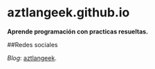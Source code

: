 # aztlangeek.github.io
**Aprende programación con practicas resueltas.**

##Redes sociales

*Blog*: [aztlangeek](https://aztlangeek.wordpress.com/).
